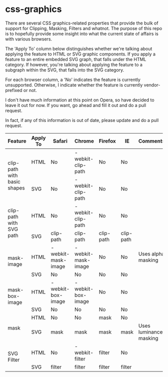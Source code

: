 css-graphics
============

There are several CSS graphics-related properties that provide the bulk of support for Clipping, Masking, Filters and whatnot.  The purpose of this repo is to hopefully provide some insight into what the current state of affairs is with various browsers. 

The 'Apply To' column below distinguishes whether we're talking about applying the feature to HTML or SVG graphic components.  If you apply a feature to an entire embedded SVG graph, that falls under the HTML category.  If however, you're talking about applying the feature to a subgraph within the SVG, that falls into the SVG category.

For each browser column, a 'No' indicates the feature is currently unsupported.  Otherwise, I indicate whether the feature is currently vendor-prefixed or not.

I don't have much information at this point on Opera, so have decided to leave it out for now.  If you want, go ahead and fill it out and do a pull request.

In fact, if any of this information is out of date, please update and do a pull request.

<table>
<thead>
<tr><th>Feature</th><th>Apply To</th><th width="150px">Safari</th><th width="150px">Chrome</th><th>Firefox</th><th>IE</th><th>Comments</th></tr>
</thead>
<tbody>

<tr><td rowspan="2">clip-path with basic shapes</td><td>HTML</td><td>No</td><td>-webkit-clip-path</td><td>No</td><td>No</td><td></td></tr>
<tr><td>SVG</td><td>No</td><td>-webkit-clip-path</td><td>No</td><td>No</td><td></td></tr>

<tr><td rowspan="2">clip-path with SVG path</td><td>HTML</td><td>No</td><td>-webkit-clip-path</td><td>No</td><td>No</td><td></td></tr>
<tr><td>SVG</td><td>clip-path</td><td>clip-path</td><td>clip-path</td><td>clip-path</td><td></td></tr>

<tr><td rowspan="2">mask-image</td><td>HTML</td><td>-webkit-mask-image</td><td>-webkit-mask-image</td><td>No</td><td>No</td><td>Uses alpha masking</td></tr>
<tr><td>SVG</td><td>No</td><td>No</td><td>No</td><td>No</td><td></td></tr>

<tr><td rowspan="2">mask-box-image</td><td>HTML</td><td>-webkit-box-image</td><td>-webkit-box-image</td><td>No</td><td>No</td><td></td></tr>
<tr><td>SVG</td><td>No</td><td>No</td><td>No</td><td>No</td><td></td></tr>

<tr><td rowspan="2">mask</td><td>HTML</td><td>No</td><td>No</td><td>mask</td><td>No</td><td></td></tr>
<tr><td>SVG</td><td>mask</td><td>mask</td><td>mask</td><td>mask</td><td>Uses luminance masking</td></tr>

<tr><td rowspan="2">SVG Filter</td><td>HTML</td><td>No</td><td>-webkit-filter</td><td>filter</td><td>No</td><td></td></tr>
<tr><td>SVG</td><td>filter</td><td>filter</td><td>filter</td><td>filter</td><td></td></tr>
</tbody>
</table>

